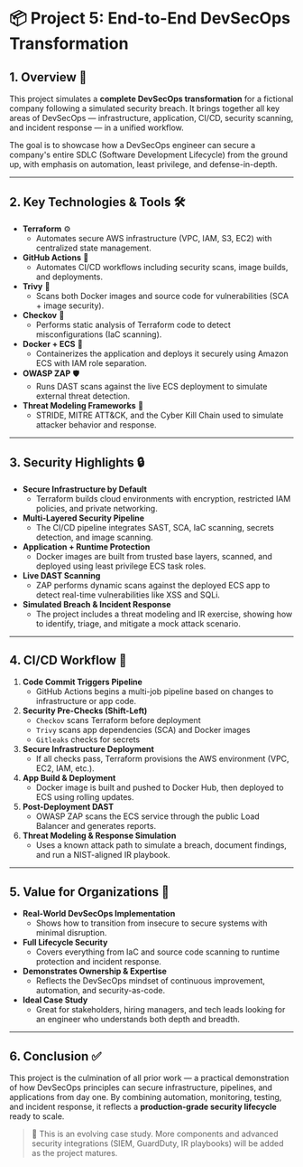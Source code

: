 # 📦 Project 5: End-to-End DevSecOps Transformation

## 1. Overview 🚀
This project simulates a **complete DevSecOps transformation** for a fictional company following a simulated security breach. It brings together all key areas of DevSecOps — infrastructure, application, CI/CD, security scanning, and incident response — in a unified workflow.

The goal is to showcase how a DevSecOps engineer can secure a company's entire SDLC (Software Development Lifecycle) from the ground up, with emphasis on automation, least privilege, and defense-in-depth.

---

## 2. Key Technologies & Tools 🛠
- **Terraform** ⚙️  
  - Automates secure AWS infrastructure (VPC, IAM, S3, EC2) with centralized state management.
- **GitHub Actions** 🤖  
  - Automates CI/CD workflows including security scans, image builds, and deployments.
- **Trivy** 🔎  
  - Scans both Docker images and source code for vulnerabilities (SCA + image security).
- **Checkov** 🧪  
  - Performs static analysis of Terraform code to detect misconfigurations (IaC scanning).
- **Docker + ECS** 🐳  
  - Containerizes the application and deploys it securely using Amazon ECS with IAM role separation.
- **OWASP ZAP** 🛡  
  - Runs DAST scans against the live ECS deployment to simulate external threat detection.
- **Threat Modeling Frameworks** 🧠  
  - STRIDE, MITRE ATT&CK, and the Cyber Kill Chain used to simulate attacker behavior and response.

---

## 3. Security Highlights 🔒
- **Secure Infrastructure by Default**  
  - Terraform builds cloud environments with encryption, restricted IAM policies, and private networking.
- **Multi-Layered Security Pipeline**  
  - The CI/CD pipeline integrates SAST, SCA, IaC scanning, secrets detection, and image scanning.
- **Application + Runtime Protection**  
  - Docker images are built from trusted base layers, scanned, and deployed using least privilege ECS task roles.
- **Live DAST Scanning**  
  - ZAP performs dynamic scans against the deployed ECS app to detect real-time vulnerabilities like XSS and SQLi.
- **Simulated Breach & Incident Response**  
  - The project includes a threat modeling and IR exercise, showing how to identify, triage, and mitigate a mock attack scenario.

---

## 4. CI/CD Workflow 🔄
1. **Code Commit Triggers Pipeline**  
   - GitHub Actions begins a multi-job pipeline based on changes to infrastructure or app code.
2. **Security Pre-Checks (Shift-Left)**  
   - `Checkov` scans Terraform before deployment  
   - `Trivy` scans app dependencies (SCA) and Docker images  
   - `Gitleaks` checks for secrets
3. **Secure Infrastructure Deployment**  
   - If all checks pass, Terraform provisions the AWS environment (VPC, EC2, IAM, etc.).
4. **App Build & Deployment**  
   - Docker image is built and pushed to Docker Hub, then deployed to ECS using rolling updates.
5. **Post-Deployment DAST**  
   - OWASP ZAP scans the ECS service through the public Load Balancer and generates reports.
6. **Threat Modeling & Response Simulation**  
   - Uses a known attack path to simulate a breach, document findings, and run a NIST-aligned IR playbook.

---

## 5. Value for Organizations 💼
- **Real-World DevSecOps Implementation**  
  - Shows how to transition from insecure to secure systems with minimal disruption.
- **Full Lifecycle Security**  
  - Covers everything from IaC and source code scanning to runtime protection and incident response.
- **Demonstrates Ownership & Expertise**  
  - Reflects the DevSecOps mindset of continuous improvement, automation, and security-as-code.
- **Ideal Case Study**  
  - Great for stakeholders, hiring managers, and tech leads looking for an engineer who understands both depth and breadth.

---

## 6. Conclusion ✅
This project is the culmination of all prior work — a practical demonstration of how DevSecOps principles can secure infrastructure, pipelines, and applications from day one. By combining automation, monitoring, testing, and incident response, it reflects a **production-grade security lifecycle** ready to scale.

> 📌 This is an evolving case study. More components and advanced security integrations (SIEM, GuardDuty, IR playbooks) will be added as the project matures.

